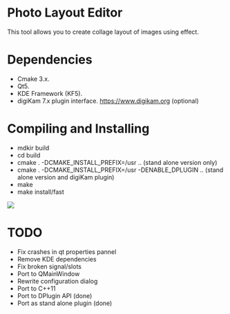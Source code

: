 # Photo Layout Editor

This tool allows you to create collage layout of images using effect.

# Dependencies

- Cmake 3.x.
- Qt5.
- KDE Framework (KF5).
- digiKam 7.x plugin interface. <https://www.digikam.org> (optional)

# Compiling and Installing

- mdkir build
- cd build
- cmake . -DCMAKE_INSTALL_PREFIX=/usr ..                            (stand alone version only)
- cmake . -DCMAKE_INSTALL_PREFIX=/usr -DENABLE_DPLUGIN ..           (stand alone version and digiKam plugin)
- make
- make install/fast

![](https://i.imgur.com/79xs2Ef.png)

# TODO

- Fix crashes in qt properties pannel
- Remove KDE dependencies
- Fix broken signal/slots
- Port to QMainWindow
- Rewrite configuration dialog
- Port to C++11
- Port to DPlugin API (done)
- Port as stand alone plugin (done)